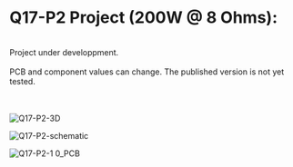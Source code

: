 # Q17-P2 Project (200W @ 8 Ohms):</b><br>
<br>
Project under developpment.<br>
<br>
PCB and component values can change. The published version is not yet tested.<br>
<br>
<br>

![Q17-P2-3D](https://user-images.githubusercontent.com/12907102/179707541-bac6c37e-fe64-4930-8a98-2ce286c595ce.jpg)

![Q17-P2-schematic](https://user-images.githubusercontent.com/12907102/180639016-28daa0e2-f919-48c0-be08-46da8e36ff37.jpg)

![Q17-P2-1 0_PCB](https://user-images.githubusercontent.com/12907102/180764246-f5e9c71b-2160-4776-9e4e-c2501b800dce.jpg)

